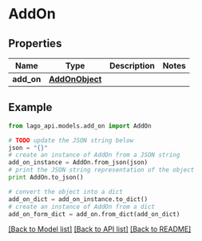 # AddOn


## Properties

Name | Type | Description | Notes
------------ | ------------- | ------------- | -------------
**add_on** | [**AddOnObject**](AddOnObject.md) |  | 

## Example

```python
from lago_api.models.add_on import AddOn

# TODO update the JSON string below
json = "{}"
# create an instance of AddOn from a JSON string
add_on_instance = AddOn.from_json(json)
# print the JSON string representation of the object
print AddOn.to_json()

# convert the object into a dict
add_on_dict = add_on_instance.to_dict()
# create an instance of AddOn from a dict
add_on_form_dict = add_on.from_dict(add_on_dict)
```
[[Back to Model list]](../README.md#documentation-for-models) [[Back to API list]](../README.md#documentation-for-api-endpoints) [[Back to README]](../README.md)


